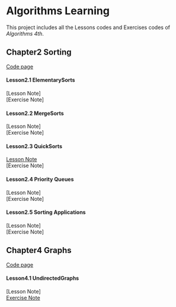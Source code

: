 Algorithms Learning
===
This project includes all the Lessons codes and Exercises codes of *Algorithms 4th*.

## Chapter2 Sorting
[Code page](https://github.com/baozzz1/Algorithms-Learning/tree/master/2-Sort)
#### Lesson2.1 ElementarySorts
[Lesson Note]<br>
[Exercise Note]
#### Lesson2.2 MergeSorts
[Lesson Note]<br>
[Exercise Note]
#### Lesson2.3 QuickSorts
[Lesson Note](https://github.com/baozzz1/Algorithms-Learning/blob/master/2-Sorts/Exercise_2_3_QuickSort/2-3-Exercise-README.md)<br>
[Exercise Note]
#### Lesson2.4 Priority Queues
[Lesson Note]<br>
[Exercise Note]
#### Lesson2.5 Sorting Applications
[Lesson Note]<br>
[Exercise Note]
## Chapter4 Graphs
[Code page](https://github.com/baozzz1/Algorithms-Learning/blob/master/4-Graphs)
#### Lesson4.1 UndirectedGraphs
[Lesson Note]<br>
[Exercise Note](https://github.com/baozzz1/Algorithms-Learning/blob/master/4-Graphs/Exercise_4_1_UndirectedGraphs/4-1-Exercise-README.md)
 
